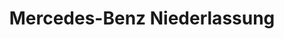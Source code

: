 ---
title: "Mercedes-Benz Niederlassung"
url: /kassel/mercedes-benz-niederlassung/
shop: Autowerkstatt
---